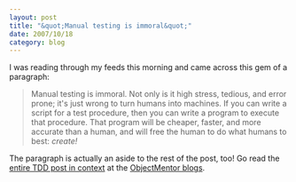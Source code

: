 ```yaml
---
layout: post
title: "&quot;Manual testing is immoral&quot;"
date: 2007/10/18
category: blog
---
```


I was reading through my feeds this morning and came across this gem of a paragraph: 

> Manual testing is immoral. Not only is it high stress, tedious, and error prone; it's just wrong to turn humans into machines. If you can write a script for a test procedure, then you can write a program to execute that procedure. That program will be cheaper, faster, and more accurate than a human, and will free the human to do what humans to best: *create!*

The paragraph is actually an aside to the rest of the post, too! Go read the [entire TDD post in context](http://blog.objectmentor.com/articles/2007/10/17/tdd-with-acceptance-tests-and-unit-tests) at the [ObjectMentor blogs](http://blog.objectmentor.com/).


